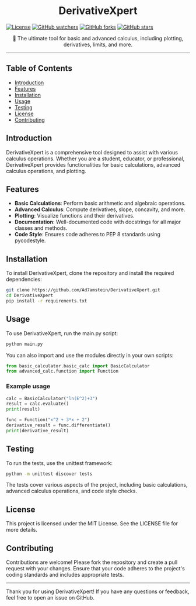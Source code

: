 <h1 align="center">DerivativeXpert</h1>

[![License](https://img.shields.io/github/license/Ad7amstein/DerivativeXpert.svg?style=sflat&label=License&color=blue)](https://github.com/Ad7amstein/DerivativeXpert/license/)
[![GitHub watchers](https://img.shields.io/github/watchers/Ad7amstein/DerivativeXpert.svg?style=flat&label=Watch)](https://github.com/Ad7amstein/DerivativeXpert/watchers/)
[![GitHub forks](https://img.shields.io/github/forks/Ad7amstein/DerivativeXpert.svg?style=flat&label=Fork)](https://github.com/Ad7amstein/DerivativeXpert/network/)
[![GitHub stars](https://img.shields.io/github/stars/Ad7amstein/DerivativeXpert.svg?style=flat&label=Star)](https://github.com/Ad7amstein/DerivativeXpert/stargazers/)

<p align="center">
🧮 The ultimate tool for basic and advanced calculus, including plotting, derivatives, limits, and more.
</p>

---

## Table of Contents

- [Introduction](#introduction)
- [Features](#features)
- [Installation](#installation)
- [Usage](#usage)
- [Testing](#testing)
- [License](#license)
- [Contributing](#contributing)

## Introduction

DerivativeXpert is a comprehensive tool designed to assist with various calculus operations. Whether you are a student, educator, or professional, DerivativeXpert provides functionalities for basic calculations, advanced calculus operations, and plotting.

## Features

- **Basic Calculations**: Perform basic arithmetic and algebraic operations.
- **Advanced Calculus**: Compute derivatives, slope, concavity, and more.
- **Plotting**: Visualize functions and their derivatives.
- **Documentation**: Well-documented code with docstrings for all major classes and methods.
- **Code Style**: Ensures code adheres to PEP 8 standards using pycodestyle.

## Installation

To install DerivativeXpert, clone the repository and install the required dependencies:

```sh
git clone https://github.com/Ad7amstein/DerivativeXpert.git
cd DerivativeXpert
pip install -r requirements.txt
```

## Usage

To use DerivativeXpert, run the main.py script:

```sh
python main.py
```

You can also import and use the modules directly in your own scripts:

```py
from basic_calculator.basic_calc import BasicCalculator
from advanced_calc.function import Function
```

### Example usage

```py
calc = BasicCalculator("ln(E^2)+3")
result = calc.evaluate()
print(result)

func = Function("x^2 + 3*x + 2")
derivative_result = func.differentiate()
print(derivative_result)
```

## Testing

To run the tests, use the unittest framework:

```sh
python -m unittest discover tests
```

The tests cover various aspects of the project, including basic calculations, advanced calculus operations, and code style checks.

## License

This project is licensed under the MIT License. See the LICENSE file for more details.

## Contributing

Contributions are welcome! Please fork the repository and create a pull request with your changes. Ensure that your code adheres to the project's coding standards and includes appropriate tests.

---

Thank you for using DerivativeXpert! If you have any questions or feedback, feel free to open an issue on GitHub.
